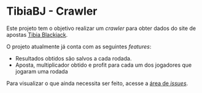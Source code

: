 
# TibiaBJ - Crawler

Este projeto tem o objetivo realizar um *crawler* para obter dados do site de apostas [Tibia Blackjack](https://tibiablackjack.com "Tibia Blackjack").

O projeto atualmente já conta com as seguintes *features*:

 - Resultados obtidos são salvos a cada rodada.
 - Aposta, multiplicador obtido e profit para cada um dos jogadores que jogaram uma rodada

Para visualizar o que ainda necessita ser feito, acesse a [área de *issues*](https://github.com/dgslv/tibia-gambler/issues).

